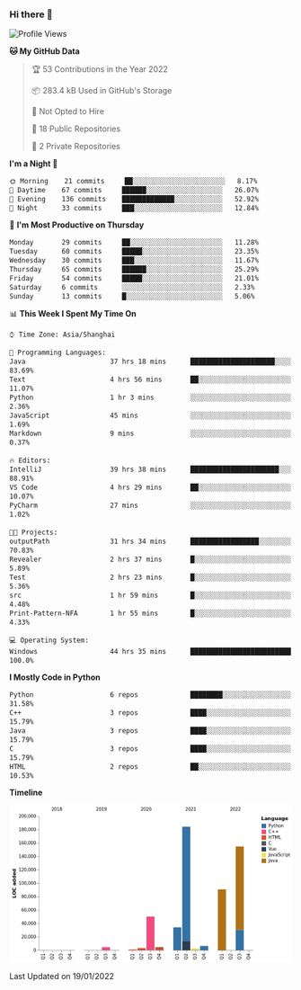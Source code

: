 ### Hi there 👋

<!--START_SECTION:waka-->
![Profile Views](http://img.shields.io/badge/Profile%20Views-0-blue)

**🐱 My GitHub Data** 

> 🏆 53 Contributions in the Year 2022
 > 
> 📦 283.4 kB Used in GitHub's Storage 
 > 
> 🚫 Not Opted to Hire
 > 
> 📜 18 Public Repositories 
 > 
> 🔑 2 Private Repositories  
 > 
**I'm a Night 🦉** 

```text
🌞 Morning    21 commits     ██░░░░░░░░░░░░░░░░░░░░░░░   8.17% 
🌆 Daytime    67 commits     ██████░░░░░░░░░░░░░░░░░░░   26.07% 
🌃 Evening    136 commits    █████████████░░░░░░░░░░░░   52.92% 
🌙 Night      33 commits     ███░░░░░░░░░░░░░░░░░░░░░░   12.84%

```
📅 **I'm Most Productive on Thursday** 

```text
Monday       29 commits     ██░░░░░░░░░░░░░░░░░░░░░░░   11.28% 
Tuesday      60 commits     █████░░░░░░░░░░░░░░░░░░░░   23.35% 
Wednesday    30 commits     ███░░░░░░░░░░░░░░░░░░░░░░   11.67% 
Thursday     65 commits     ██████░░░░░░░░░░░░░░░░░░░   25.29% 
Friday       54 commits     █████░░░░░░░░░░░░░░░░░░░░   21.01% 
Saturday     6 commits      ░░░░░░░░░░░░░░░░░░░░░░░░░   2.33% 
Sunday       13 commits     █░░░░░░░░░░░░░░░░░░░░░░░░   5.06%

```


📊 **This Week I Spent My Time On** 

```text
⌚︎ Time Zone: Asia/Shanghai

💬 Programming Languages: 
Java                     37 hrs 18 mins      █████████████████████░░░░   83.69% 
Text                     4 hrs 56 mins       ██░░░░░░░░░░░░░░░░░░░░░░░   11.07% 
Python                   1 hr 3 mins         ░░░░░░░░░░░░░░░░░░░░░░░░░   2.36% 
JavaScript               45 mins             ░░░░░░░░░░░░░░░░░░░░░░░░░   1.69% 
Markdown                 9 mins              ░░░░░░░░░░░░░░░░░░░░░░░░░   0.37%

🔥 Editors: 
IntelliJ                 39 hrs 38 mins      ██████████████████████░░░   88.91% 
VS Code                  4 hrs 29 mins       ██░░░░░░░░░░░░░░░░░░░░░░░   10.07% 
PyCharm                  27 mins             ░░░░░░░░░░░░░░░░░░░░░░░░░   1.02%

🐱‍💻 Projects: 
outputPath               31 hrs 34 mins      █████████████████░░░░░░░░   70.83% 
Revealer                 2 hrs 37 mins       █░░░░░░░░░░░░░░░░░░░░░░░░   5.89% 
Test                     2 hrs 23 mins       █░░░░░░░░░░░░░░░░░░░░░░░░   5.36% 
src                      1 hr 59 mins        █░░░░░░░░░░░░░░░░░░░░░░░░   4.48% 
Print-Pattern-NFA        1 hr 55 mins        █░░░░░░░░░░░░░░░░░░░░░░░░   4.33%

💻 Operating System: 
Windows                  44 hrs 35 mins      █████████████████████████   100.0%

```

**I Mostly Code in Python** 

```text
Python                   6 repos             ████████░░░░░░░░░░░░░░░░░   31.58% 
C++                      3 repos             ████░░░░░░░░░░░░░░░░░░░░░   15.79% 
Java                     3 repos             ████░░░░░░░░░░░░░░░░░░░░░   15.79% 
C                        3 repos             ████░░░░░░░░░░░░░░░░░░░░░   15.79% 
HTML                     2 repos             ██░░░░░░░░░░░░░░░░░░░░░░░   10.53%

```


**Timeline**

![Chart not found](https://raw.githubusercontent.com/SuperMaxine/SuperMaxine/main/charts/bar_graph.png) 


 Last Updated on 19/01/2022
<!--END_SECTION:waka-->

<!--
**SuperMaxine/SuperMaxine** is a ✨ _special_ ✨ repository because its `README.md` (this file) appears on your GitHub profile.

Here are some ideas to get you started:

- 🔭 I’m currently working on ...
- 🌱 I’m currently learning ...
- 👯 I’m looking to collaborate on ...
- 🤔 I’m looking for help with ...
- 💬 Ask me about ...
- 📫 How to reach me: ...
- 😄 Pronouns: ...
- ⚡ Fun fact: ...
-->

